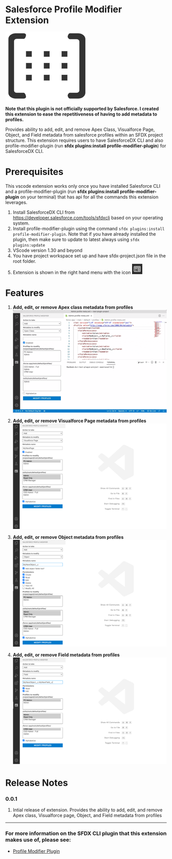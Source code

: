 # Salesforce Profile Modifier Extension 

[![Logo](./images/logo.png)](https://marketplace.visualstudio.com/items?itemName=SeanRussell.salesforce-profile-modifier)

**Note that this plugin is not officially supported by Salesforce. I created this extension to ease the repetitiveness of having to add metadata to profiles.**

Provides ability to add, edit, and remove Apex Class, Visualforce Page, Object, and Field metadata from salesforce profiles within an SFDX project structure. This extension requires users to have SalesforceDX CLI and also profile-modifier-plugin (run **sfdx plugins:install profile-modifier-plugin**) for SalesforceDX CLI.

# Prerequisites

This vscode extension works only once you have installed Salesforce CLI and a profile-modifier-plugin (run **sfdx plugins:install profile-modifier-plugin** on your terminal) that has api for all the commands this extension leverages.

1. Install SalesforceDX CLI from https://developer.salesforce.com/tools/sfdxcli based on your operating system.
2. Install profile-modifier-plugin using the command `sfdx plugins:install profile-modifier-plugin`. Note that if you have already installed the plugin, then make sure to update to latest always using `sfdx plugins:update`
3. VScode version 1.30 and beyond
4. You have project workspace set up and have sfdx-project.json file in the root folder. 
5. Extension is shown in the right hand menu with the icon ![Logo](https://github.com/seanrussell/salesforce-profile-modifier/blob/master/images/preview.png)

# Features

1. **Add, edit, or remove Apex class metadata from profiles**
    ![Add Apex Class](./images/addrecording.gif)

2. **Add, edit, or remove Visualforce Page metadata from profiles**
    ![Add Visualforce Page](./images/addpage.png)

3. **Add, edit, or remove Object metadata from profiles**
    ![Add Object](./images/addobject.png)

4. **Add, edit, or remove Field metadata from profiles**
    ![Add Field](./images/addfield.png)

# Release Notes
### 0.0.1

1. Intial release of extension. Provides the ability to add, edit, and remove Apex class, Visualforce page, Object, and Field metadata from profiles

-----------------------------------------------------------------------------------------------------------

### For more information on the SFDX CLI plugin that this extension makes use of, please see:

* [Profile Modifier Plugin](https://github.com/seanrussell/profile-modifier-plugin)
